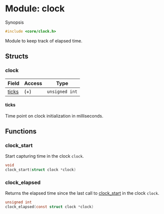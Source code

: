 # Module: clock

Synopsis

```c
#include <core/clock.h>
```

Module to keep track of elapsed time.

## Structs

### clock

| Field           | Access | Type           |
|-----------------|--------|----------------|
| [ticks](#ticks) | (+)    | `unsigned int` |

#### ticks

Time point on clock initialization in milliseconds.

## Functions

### clock\_start

Start capturing time in the clock `clock`.

```c
void
clock_start(struct clock *clock)
```

### clock\_elapsed

Returns the elapsed time since the last call to [clock_start](#clock_start) in
the clock `clock`.

```c
unsigned int
clock_elapsed(const struct clock *clock)
```
